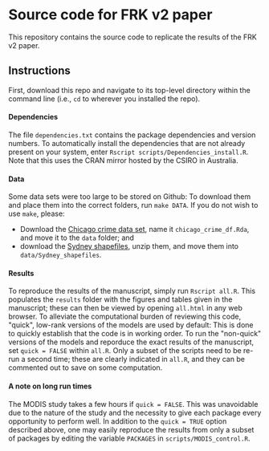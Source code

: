 # Source code for FRK v2 paper

This repository contains the source code to replicate the results of the FRK v2 paper. 

## Instructions

First, download this repo and navigate to its top-level directory within the command line (i.e., `cd` to wherever you installed the repo). 

#### Dependencies


The file `dependencies.txt` contains the package dependencies and version numbers. To automatically install the dependencies that are not already present on your system, enter `Rscript scripts/Dependencies_install.R`. Note that this uses the CRAN mirror hosted by the CSIRO in Australia. 

<!---run `make INSTALL_DEPENDS` or --->

#### Data

<!---These include the Chicago crime data set and the shapefiles used in the Sydney spatial change-of-support example.--->

Some data sets were too large to be stored on Github: To download them and place them into the correct folders, run `make DATA`. If you do not wish to use `make`, please: 
- Download the  [Chicago crime data set](https://hpc.niasra.uow.edu.au/ckan/ar/dataset/chicago_crime_dataset), name it `chicago_crime_df.Rda`, and move it to the `data` folder; and 
- download the [Sydney shapefiles](https://hpc.niasra.uow.edu.au/ckan/ar/dataset/sydney_sa_regions), unzip them, and move them into `data/Sydney_shapefiles`.

#### Results

To reproduce the results of the manuscript, simply run `Rscript all.R`. This populates the `results` folder with the figures and tables given in the manuscript; these can then be viewed by opening `all.html` in any web browser. To alleviate the computational burden of reviewing this code, "quick", low-rank versions of the models are used by default: This is done to quickly establish that the code is in working order. To run the "non-quick" versions of the models and reporduce the exact results of the manuscript, set `quick = FALSE` within `all.R`. Only a subset of the scripts need to be re-run a second time; these are clearly indicated in `all.R`, and they can be commented out to save on some computation.

<!---
To alleviate long run-time issues, we have provided an option to use low-rank versions of the models: This is done by manually setting `quick = TRUE` within `all.R`. Our envisioned workflow for a reviewer is to first run the code with `quick = TRUE` to quickly establish that it is in working order, and then re-run it with `quick = FALSE`. Only a subset of the scripts need to be re-run a second time; these are clearly indicated in `all.R`, and they can be commented out to save on some computation.
--->

<!---
We provide two convenient options for reproducing the results of the manuscript: 

- Run `all.R` 
- Run `make all` 

Both options populate the `results` folder with the figures and tables used in the manuscript; these can then be viewed by opening `all.html` in any web browser. To alleviate long run-time issues, we have provided an option to use low-rank versions of the models: This is done by manually setting `quick=TRUE` within `all.R`, or by running `make all quick=TRUE`. Our envisioned workflow for a reviewer is to first run the code with `quick=TRUE` to quickly establish that it is in working order, and then re-run it with `quick=FALSE`. If using `make`, only a subset of the scripts will be re-run a second time; if you are manually running `all.R`, you can comment-out the scripts that do not depend on the `quick` variable (these are clearly indicated in the script).
--->


<!---
First download this repo and navigate to its *top-level directory* within terminal (i.e., `cd` to wherever you installed the repo). Then, one may use `make` to automatically run the source code in the `scripts` folder, populating the `img` and `results` directories with the figures and results of the manuscript. The main benefit of using `make` is that it tracks the timestamps of created files, which can help to avoid unnecessary computation. The main targets in the `makefile` correspond to subsections of Sections 3 and 4 of the manuscript:
- `make all`	Produces all of the figures and results in the manuscript
  - `make Poisson_sim` Produces the figures and results of Section 3.1 
  - `make Negbinom_sim` Produces the figures and results of Section 3.2
  - `make Heaton` Produces the FRK v2 entry for the comparison study of Heaton et al. (2019), shown in Section 3.4
  - `make MODIS` Produces the figures and results of Section 4.1 (see below for considerations regarding run time)
  - `make Am` Produces the figures and results of Section 4.2
  - `make Sydney` Produces the figures and results of Section 4.3 (see below for considerations regarding data)
  - `make Chicago` Produces the figures and results of Section 4.4 (see below for considerations regarding data and run time)
--->

  
<!---To wipe the populated directories, run `make clean` or manually delete the contents of `results/`.--->



#### A note on long run times

The MODIS study takes a few hours if `quick = FALSE`. This was unavoidable due to the nature of the study and the necessity to give each package every opportunity to perform well. In addition to the `quick = TRUE` option described above, one may easily reproduce the results from only a subset of packages by editing the variable `PACKAGES` in `scripts/MODIS_control.R`. 

<!---
### Note to Windows users

Windows users can install a Windows version of `make`: This is easy to do (see, e.g., [here](https://stackoverflow.com/a/32127632/16776594)). Once installed, the commands remain as given above. 
--->